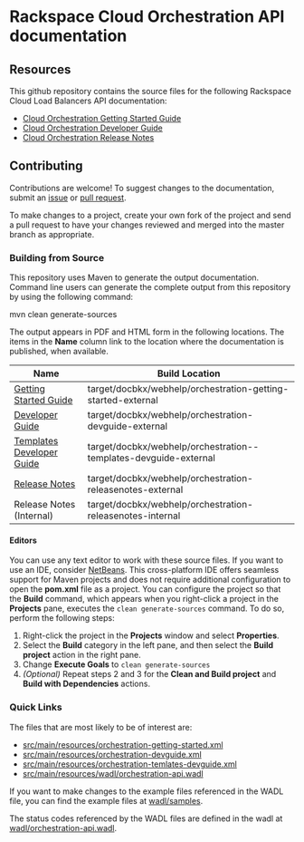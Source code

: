 
# Rackspace Cloud Orchestration API documentation

## Resources

This github repository contains the source files for the following Rackspace Cloud Load Balancers API documentation:

* [Cloud Orchestration Getting Started Guide](http://docs.rackspace.com/orchestration/api/v1/orchestration-getting-started/content/)
* [Cloud Orchestration Developer Guide](http://docs.rackspace.com/orchestration/api/v1/orchestration-devguide/content/)
* [Cloud Orchestration Release Notes](http://docs.rackspace.com/orchestration/api/v1/orchestration-releasenotes/content/)

## Contributing

Contributions are welcome! To suggest changes to the documentation, submit an [issue](https://github.com/rackerlabs/docs-cloud-orchestration/issues) or [pull request](https://github.com/rackerlabs/docs-cloud-orchestration/pulls).

To make changes to a project, create your own fork of the project and send a pull request to have your changes reviewed and merged into the master branch as appropriate.

### Building from Source

This repository uses Maven to generate the output documentation. Command line users can generate the complete output from this repository by using the following command:

mvn clean generate-sources

The output appears in PDF and HTML form in the following locations. The items in the **Name** column link to the location where the documentation is published, when available.

| Name | Build Location |
| --- | --- |
| [Getting Started Guide](http://docs.rackspace.com/orchestration/api/v1/orchestration-getting-started/content/) | target/docbkx/webhelp/orchestration-getting-started-external |
| [Developer Guide](http://docs.rackspace.com/orchestration/api/v1/orchestration-devguide/content/) | target/docbkx/webhelp/orchestration-devguide-external |
| [Templates Developer Guide](http://docs.rackspace.com/orchestration/api/v1/orchestration-templates-devguide/content/) | target/docbkx/webhelp/orchestration--templates-devguide-external |
| [Release Notes](http://docs.rackspace.com/orchestration/api/v1/orchestration-releasenotes/content/) | target/docbkx/webhelp/orchestration-releasenotes-external |
| Release Notes (Internal) | target/docbkx/webhelp/orchestration-releasenotes-internal |

#### Editors

You can use any text editor to work with these source files. If you want to use an IDE, consider [NetBeans](http://netbeans.org). This cross-platform IDE offers seamless support for Maven projects and does not require  additional configuration to open the **pom.xml** file as a project. You can configure the project so that the **Build** command, which appears when you right-click a project in the **Projects** pane, executes the `clean generate-sources` command. To do so, perform the following steps:

1. Right-click the project in the **Projects** window and select **Properties**.
2. Select the **Build** category in the left pane, and then select the **Build project** action in the right pane.
3. Change **Execute Goals** to `clean generate-sources`
4. *(Optional)* Repeat steps 2 and 3 for the **Clean and Build project** and **Build with Dependencies** actions.

### Quick Links

The files that are most likely to be of interest are:

* [src/main/resources/orchestration-getting-started.xml](src/main/resources/orchestration-getting-started.xml)
* [src/main/resources/orchestration-devguide.xml](src/main/resources/orchestration-devguide.xml)
* [src/main/resources/orchestration-temlates-devguide.xml](src/main/resources/orchestration-templates-devguide.xml)
* [src/main/resources/wadl/orchestration-api.wadl](wadl/orchestration-api.wadl)

If you want to make changes to the example files referenced in the WADL file, you can find the example files at [wadl/samples](wadl/samples).

The status codes referenced by the WADL files are defined in the wadl at [wadl/orchestration-api.wadl](wadl/orchestration-api.wadl).
